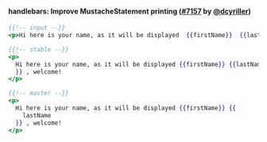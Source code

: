 #### handlebars: Improve MustacheStatement printing ([#7157](https://github.com/prettier/prettier/pull/7157) by [@dcyriller](https://github.com/dcyriller))

<!-- prettier-ignore -->
```hbs
{{!-- input --}}
<p>Hi here is your name, as it will be displayed  {{firstName}}  {{lastName}}   , welcome!</p>

{{!-- stable --}}
<p>
  Hi here is your name, as it will be displayed {{firstName}} {{lastName
  }} , welcome!
</p>

{{!-- master --}}
<p>
  Hi here is your name, as it will be displayed {{firstName}} {{
    lastName
  }} , welcome!
</p>
```
